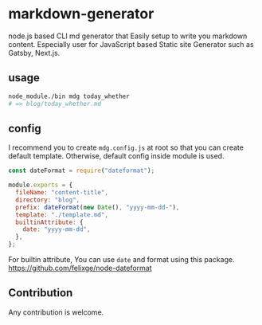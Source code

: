 # markdown-generator
node.js based CLI md generator that Easily setup to write you markdown content. 
Especially user for JavaScript based Static site Generator such as Gatsby, Next.js.

## usage

```sh
node_module./bin mdg today_whether
# => blog/today_whether.md
```

## config
I recommend you to create `mdg.config.js` at root so that you can create default template.
Otherwise, default config inside module is used.

```js:mdg.config.js
const dateFormat = require("dateformat");

module.exports = {
  fileName: "content-title",
  directory: "blog",
  prefix: dateFormat(new Date(), "yyyy-mm-dd-"),
  template: "./template.md",
  builtinAttribute: {
    date: "yyyy-mm-dd",
  },
};
```

For builtin attribute, You can use `date` and format using this package. https://github.com/felixge/node-dateformat

## Contribution
Any contribution is welcome.
